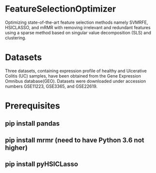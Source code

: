 # FeatureSelectionOptimizer
Optimizing state-of-the-art feature selection methods namely SVMRFE, HSICLASSO, and mRMR with removing irrelevant and redundant features using a sparse method based on singular value decomposition (SLS) and clustering. 

# Datasets
Three datasets, containing expression profile of healthy and Ulcerative Colitis (UC) samples, have been obtained from the Gene Expression Omnibus database(GEO). Datasets were downloaded under accession numbers GSE11223, GSE3365, and GSE22619.

# Prerequisites
## pip install pandas
## pip install mrmr (need to have Python 3.6 not higher)
## pip install pyHSICLasso
